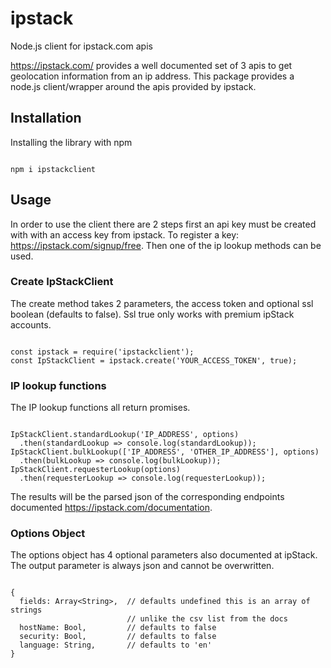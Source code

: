 # ipstack
Node.js client for ipstack.com apis

https://ipstack.com/ provides a well documented set of 3 apis to get geolocation information from an ip address.  This package provides a node.js client/wrapper around the apis provided by ipstack.

## Installation
Installing the library with npm
```

npm i ipstackclient

```

## Usage
In order to use the client there are 2 steps first an api key must be created with with an access key from ipstack.  To register a key: https://ipstack.com/signup/free.  Then one of the ip lookup methods can be used.

### Create IpStackClient
The create method takes 2 parameters, the access token and optional ssl boolean (defaults to false). Ssl true only works with premium ipStack accounts.
```

const ipstack = require('ipstackclient');
const IpStackClient = ipstack.create('YOUR_ACCESS_TOKEN', true);

```

### IP lookup functions
The IP lookup functions all return promises.
```

IpStackClient.standardLookup('IP_ADDRESS', options)
  .then(standardLookup => console.log(standardLookup));
IpStackClient.bulkLookup(['IP_ADDRESS', 'OTHER_IP_ADDRESS'], options)
  .then(bulkLookup => console.log(bulkLookup));
IpStackClient.requesterLookup(options)
  .then(requesterLookup => console.log(requesterLookup));

```
The results will be the parsed json of the corresponding endpoints documented https://ipstack.com/documentation.

### Options Object
The options object has 4 optional parameters also documented at ipStack.  The output parameter is always json and cannot be overwritten.
```

{
  fields: Array<String>,  // defaults undefined this is an array of strings
                          // unlike the csv list from the docs
  hostName: Bool,         // defaults to false
  security: Bool,         // defaults to false
  language: String,       // defaults to 'en'
}

```
